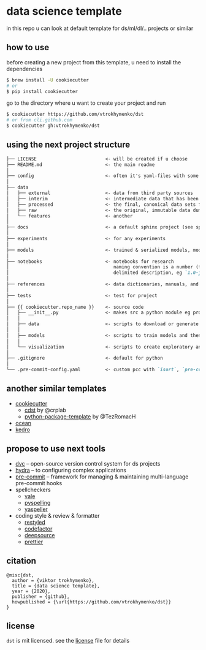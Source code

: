 # data science template

in this repo u can look at default template for ds/ml/dl/.. projects or similar

## how to use

before creating a new project from this template, u need to install the dependencies

```bash
$ brew install -U cookiecutter
# or
$ pip install cookiecutter
```

go to the directory where u want to create your project and run

```bash
$ cookiecutter https://github.com/vtrokhymenko/dst
# or from cli.github.com
$ cookiecutter gh:vtrokhymenko/dst
```

## using the next project structure

```markdown
├── LICENSE                         <- will be created if u choose
├── README.md                       <- the main readme
│
├── config                          <- often it's yaml-files with some parameters
│
├── data
│   ├── external                    <- data from third party sources
│   ├── interim                     <- intermediate data that has been transformed
│   ├── processed                   <- the final, canonical data sets for modeling
│   ├── raw                         <- the original, immutable data dump
│   └── features                    <- another
│
├── docs                            <- a default sphinx project (see sphinx-doc.org for details)
│
├── experiments                     <- for any experiments
│
├── models                          <- trained & serialized models, model predictions, or model summaries
│
├── notebooks                       <- notebooks for research
│                                      naming convention is a number (for ordering), the creator's initials, and a short `-`
│                                      delimited description, eg `1.0-jqp-initial-data-exploration`
│
├── references                      <- data dictionaries, manuals, and all other explanatory materials
│
├── tests                           <- test for project
│
├── {{ cookiecutter.repo_name }}    <- source code
│   ├── __init__.py                 <- makes src a python module eg propose generate with `mkinit`)
│   │
│   ├── data                        <- scripts to download or generate data
│   │
│   ├── models                      <- scripts to train models and then use trained models to make predictions
│   │
│   └── visualization               <- scripts to create exploratory and results oriented visualizations
│
├── .gitignore                      <- default for python
│
└── .pre-commit-config.yaml         <- custom pcc with `isort`, `pre-commit-hooks`, `flake8` & `black`
```

## another similar templates

* [cookiecutter](https://github.com/drivendata/cookiecutter-data-science)
  * [cdst](https://github.com/crplab/cdst/) by @crplab
  * [python-package-template](https://github.com/TezRomacH/python-package-template) by @TezRomacH
* [ocean](https://github.com/surfstudio/Ocean)
* [kedro](https://github.com/quantumblacklabs/kedro/)

## propose to use next tools

* [dvc](http://dvc.org) – open-source version control system for ds projects
* [hydra](https://hydra.cc) – to configuring complex applications
* [pre-commit](https://pre-commit.com) – framework for managing & maintaining multi-language pre-commit hooks
* spellcheckers
  * [vale](https://errata-ai.gitbook.io/vale/)
  * [pyspelling](https://facelessuser.github.io/pyspelling/)
  * [yaspeller](https://github.com/hcodes/yaspeller)
* coding style & review & formatter
  * [restyled](https://restyled.io)
  * [codefactor](https://www.codefactor.io)
  * [deepsource](https://deepsource.io)
  * [prettier](https://github.com/prettier/prettier)

## citation

```text
@misc{dst,
  author = {viktor trokhymenko},
  title = {data science template},
  year = {2020},
  publisher = {github},
  howpublished = {\url{https://github.com/vtrokhymenko/dst}}
}
```

## license

`dst` is mit licensed. see the [license](./LICENSE) file for details
